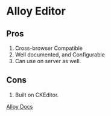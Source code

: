 <h1>Alloy Editor<h2>
<h2><b>Pros</b></h2>

1. Cross-browser Compatible
2. Well documented, and Configurable
3. Can use on server as well.

<h2><b>Cons</b></h2>

1. Built on CKEditor.

<a href=https://alloyeditor.com/docs/develop/about.html> Alloy Docs </a>
